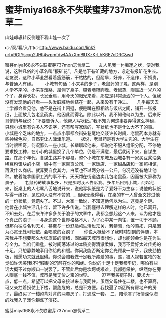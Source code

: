 # 蜜芽miya168永不失联蜜芽737mon忘忧草二
山娃却辗转反侧睡不着山娃一次了

👉/观/看/入/口👉http://www.baidu.com/link?url=9GtYscxq2JHtl4wpmtdwIAAxXmBlUXzKrLhK6E7cDRO&wd

蜜芽miya168永不失联蜜芽737mon忘忧草二　　友人见我一付痴迷之状，便对我说，这种凡俗的小草名叫“报矿花”。凡是地下有矿藏的地方，必定有报矿花生长。老友说，这种小草虽然看着瘦筋筋，干枯枯的，但耐旱，好养，不造作，不娇贵，与普通人有缘。
　　小城有句话：小来喜的步子，老鼠药的子弟。这两样，是别人学不来的。小来喜走路，是侧了身子，蹑着墙跟脚走。老鼠药，则是近一米八的个子，身穿长衫，长发垂肩，用今天的眼光来看，那应是非常潇洒的一个人。但我没有发现他的好看——头发脏脏地纠结在一起，从来没有干净过。　　几乎每天去上学都会看见他，他不是在街上闲逛，便是蹲在照相馆与饭店之间，铺开一张报纸，上面放几包老鼠药卖。他因此而得名。除此以外，我不知他何以为生。后来哥哥悄悄与我说：“不要告诉人，他帮人写状纸。”我不知为何这事要弄得这么神秘，只想小城里有许多人不识字，还有帮写家信的，写状纸也不是什么大不了的事。　　小城是个乏味的地方，一点点小事都会街头巷尾地交谈许长时间，老鼠药本身就有些神秘色彩，自然更让人津津乐道。　　据说，老鼠药是有大学文凭的。大学生在当时很稀奇，何况那么一座小城。长辈聊起他来，都说他不服从组织分配，不停地要求换工种，在小小的城里换了几个单位，仍是不满意，最后就闲下来，自谋生路。在那个年代，自谋生路并不容易。整个小城在东城及西城各有一家买豆浆油条稀豆粉饵块的小店，城中有一家百货公司、一家饭店、一家甜品店和一家照相馆，再没什么商店。就算要自食其力，白菜也不过两分钱一公斤，何况还没有地让他种。放着能拿国家工资的事不干，天天蹲在街道边卖几包老鼠药，因而被大家称为疯子。　　老鼠药的故事极多，只是那时没人告诉我。多年后回到小城，问起他来，饭桌上的人七嘴八舌地说开来，说他写状纸是为了爱好不为生存；说他的状纸写得一级好，见过的人没有不赞的……但我无缘得看，在桌的有一人曾全文抄过他的一份状纸，竟遗失了。不过，大家一致说，不知道他何以为生。这竟是个谜。　　他曾在小城生活几十年，留下许多传说。当我懂得去理解这样的人时，他已离开，不知去处。在后来许许多多关于浪子的文章中，我都会想起这个人来，认为他才是个真正的浪子——与身边这个世界格格不入，为了心中某一向往，置一切于不顾，但那向往与名利无关，甚至与一份舒适的生活也无关。我猜测，他的落拓，只是因为心灵无处可归依。会唱歌的女疯子
　　你说大概给不了我时时刻刻的伴随，本来我并不想要那么大张旗鼓的情绪，固然每天城市很想你，却也能领会你是在为生存全力。当咱们重逢，被时间荡涤过的本质变得清澈柔嫩，我再不爱好太过传扬的十足，只想静静地享用你给的和缓。你问我能否断定你会光顾我一辈子，我使劲拍板，惟愿功夫就此阻碍。你说会陪我做十足我所疼爱的事，瞧，被人视若宝物的发觉如许优美!我不行控制的沉醉在你的和缓。你说的十足十足我都牢记，哪怕有些话大概不过你顺口一说罢了。不管此后你是坎坷或艰难，我都愿保护，纵然你在旁人眼底一钱不值，城市是我无价之宝的世界。
　　97年我买房子时，要求大一点，低一点，希望可以把父母亲接过来与我同住。虽然父母住在二楼，也不算高，可父亲拄着拐仗上下楼，颤危危的，总是不方便。我找遍了新区所有房地产的房子，最终买了一楼的背对背的两套房子，打通成一套。
	三、陪你演了场情深似海的戏我入了戏你锻炼了演技。

蜜芽miya168永不失联蜜芽737mon忘忧草二
